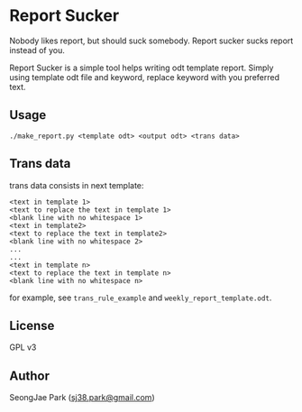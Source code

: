 Report Sucker
=============
Nobody likes report, but should suck somebody. Report sucker sucks report
instead of you.

Report Sucker is a simple tool helps writing odt template report.
Simply using template odt file and keyword, replace keyword with you preferred
text.

Usage
-----
```
./make_report.py <template odt> <output odt> <trans data>
```

Trans data
----------
trans data consists in next template:
```
<text in template 1>
<text to replace the text in template 1>
<blank line with no whitespace 1>
<text in template2>
<text to replace the text in template2>
<blank line with no whitespace 2>
...
...
<text in template n>
<text to replace the text in template n>
<blank line with no whitespace n>
```

for example, see `trans_rule_example` and `weekly_report_template.odt`.

License
-------
GPL v3

Author
------
SeongJae Park (sj38.park@gmail.com)

